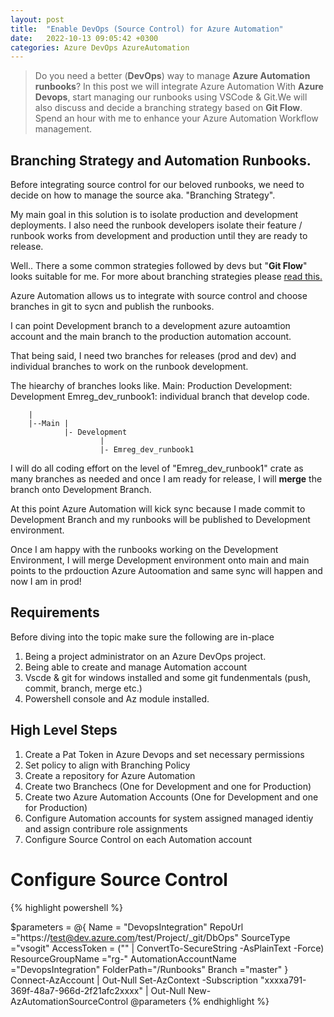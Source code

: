 ```yaml
---
layout: post
title:  "Enable DevOps (Source Control) for Azure Automation"
date:   2022-10-13 09:05:42 +0300
categories: Azure DevOps AzureAutomation 
---
```

> Do you need a better (**DevOps**) way to manage **Azure Automation runbooks**? In this post we will integrate Azure Automation With **Azure Devops**, start managing our runbooks using VSCode & Git.We will also discuss and decide a branching strategy based on **Git Flow**. Spend an hour with me to enhance your Azure Automation Workflow management.  

## Branching Strategy and Automation Runbooks.
Before integrating source control for our beloved runbooks, we need to decide on how to manage the source aka. "Branching Strategy". 


My main goal in this solution is to isolate production and development deployments. I also need the runbook developers isolate their feature / runbook works from development and production until they are ready to release.

Well.. There a some common strategies followed by devs but "**Git Flow**" looks suitable for me. For more about branching strategies please [read this.](https://learn.microsoft.com/en-us/azure/devops/repos/git/git-branching-guidance?view=azure-devops)

Azure Automation allows us to integrate with source control and choose branches in git to sycn and publish the runbooks.

I can point Development branch to a development azure autoamtion account and the main branch to the production automation account.

That being said, I need two branches for releases (prod and dev) and individual branches to work on the runbook development.

The hiearchy of branches looks like.
Main: Production
Development: Development
Emreg_dev_runbook1: individual branch that develop code.
```
    |
    |--Main |
            |- Development
                    |
                    |- Emreg_dev_runbook1
```

I will do all coding effort on the level of "Emreg_dev_runbook1" crate as many branches as needed and once I am ready for release, I will **merge** the branch onto Development Branch.

At this point Azure Automation will kick sync because I made commit to Development Branch and my runbooks will be published to Development environment.

Once I am happy with the runbooks working on the Development Environment, I will merge Development environment onto main and main points to the prdouction Azure Autoomation and same sync will happen and now I am in prod!

## Requirements
Before diving into the topic make sure the following are in-place
1. Being a project administrator on an Azure DevOps project.
1. Being able to create and manage Automation account
1. Vscde & git for windows installed and some git fundenmentals (push, commit, branch, merge etc.)
1. Powershell console and Az module installed.

## High Level Steps
1. Create a Pat Token in Azure Devops and set necessary permissions
1. Set policy to align with Branching Policy
1. Create a repository for Azure Automation
1. Create two Branchecs (One for Development and one for Production)
1. Create two Azure Automation Accounts (One for Development and one for Production)
1. Configure Automation accounts for system assigned managed identiy and assign contribure role assignments
1. Configure Source Control on each Automation account


# Configure Source Control

{% highlight powershell %}

$parameters = @{
    Name = "DevopsIntegration"
    RepoUrl ="https://test@dev.azure.com/test/Project/_git/DbOps"
    SourceType ="vsogit"
    AccessToken = ("" | ConvertTo-SecureString -AsPlainText -Force)
    ResourceGroupName ="rg-"
    AutomationAccountName ="DevopsIntegration"
    FolderPath="/Runbooks"
    Branch ="master"
}
Connect-AzAccount | Out-Null
Set-AzContext -Subscription "xxxxa791-369f-48a7-966d-2f21afc2xxxx" | Out-Null
New-AzAutomationSourceControl @parameters
{% endhighlight %}